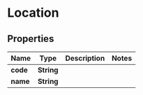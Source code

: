 # Location

## Properties
Name | Type | Description | Notes
------------ | ------------- | ------------- | -------------
**code** | **String** |  | 
**name** | **String** |  | 
